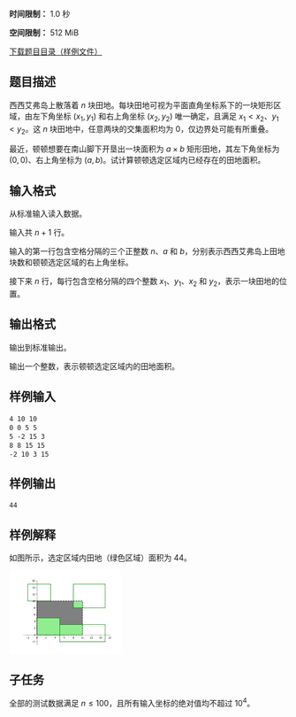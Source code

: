 


**时间限制：** 1.0 秒 


**空间限制：** 512 MiB

[下载题目目录（样例文件）](examples/CSP202303-1.zip)




## 题目描述

西西艾弗岛上散落着 $n$ 块田地。每块田地可视为平面直角坐标系下的一块矩形区域，由左下角坐标 $(x_1, y_1)$ 和右上角坐标 $(x_2, y_2)$ 唯一确定，且满足 $x_1 < x_2$、$y_1 < y_2$。这 $n$ 块田地中，任意两块的交集面积均为 $0$，仅边界处可能有所重叠。

最近，顿顿想要在南山脚下开垦出一块面积为 $a \times b$ 矩形田地，其左下角坐标为 $(0, 0)$、右上角坐标为 $(a, b)$。试计算顿顿选定区域内已经存在的田地面积。

## 输入格式

从标准输入读入数据。

输入共 $n+1$ 行。

输入的第一行包含空格分隔的三个正整数 $n$、$a$ 和 $b$，分别表示西西艾弗岛上田地块数和顿顿选定区域的右上角坐标。

接下来 $n$ 行，每行包含空格分隔的四个整数 $x_1$、$y_1$、$x_2$ 和 $y_2$，表示一块田地的位置。

## 输出格式

输出到标准输出。

输出一个整数，表示顿顿选定区域内的田地面积。








## 样例输入

```plain
4 10 10
0 0 5 5
5 -2 15 3
8 8 15 15
-2 10 3 15
```



## 样例输出

```plain
44
```


## 样例解释

如图所示，选定区域内田地（绿色区域）面积为 $44$。

 <img src="attachments/CSP202303-1-0.png" alt="img" align="middle" width="40%"/> 

## 子任务

全部的测试数据满足 $n \leq 100$，且所有输入坐标的绝对值均不超过 $10^{4}$。

